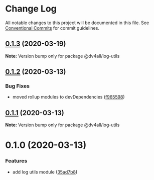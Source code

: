 # Change Log

All notable changes to this project will be documented in this file.
See [Conventional Commits](https://conventionalcommits.org) for commit guidelines.

## [0.1.3](https://github.com/dmijatovic/dv4all-wcp/compare/@dv4all/log-utils@0.1.2...@dv4all/log-utils@0.1.3) (2020-03-19)

**Note:** Version bump only for package @dv4all/log-utils

## [0.1.2](https://github.com/dmijatovic/dv4all-wcp/compare/@dv4all/log-utils@0.1.1...@dv4all/log-utils@0.1.2) (2020-03-13)

### Bug Fixes

- moved rollup modules to devDependencies ([f965598](https://github.com/dmijatovic/dv4all-wcp/commit/f965598c3c3587b393dfb57b6e05e2b8326a77d5))

## [0.1.1](https://github.com/dmijatovic/dv4all-wcp/compare/@dv4all/log-utils@0.1.0...@dv4all/log-utils@0.1.1) (2020-03-13)

**Note:** Version bump only for package @dv4all/log-utils

# 0.1.0 (2020-03-13)

### Features

- add log utils module ([35ad7b8](https://github.com/dmijatovic/dv4all-wcp/commit/35ad7b82c61c66967dbc1aae300dd5ca816b0c32))
